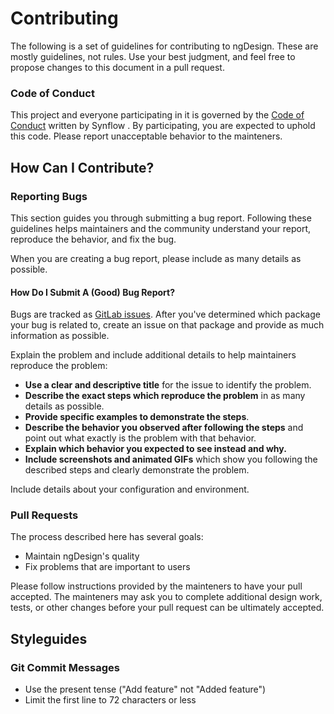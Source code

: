 # Contributing

The following is a set of guidelines for contributing to ngDesign. These are mostly guidelines, not rules. Use your best judgment, and feel free to propose changes to this document in a pull request.

### Code of Conduct

This project and everyone participating in it is governed by the [Code of Conduct](CODE_OF_CONDUCT.md) written by Synflow . By participating, you are expected to uphold this code. Please report unacceptable behavior to the mainteners.

## How Can I Contribute?

### Reporting Bugs

This section guides you through submitting a bug report. Following these guidelines helps maintainers and the community understand your report, reproduce the behavior, and fix the bug.

When you are creating a bug report, please include as many details as possible. 

#### How Do I Submit A (Good) Bug Report?

Bugs are tracked as [GitLab issues](https://docs.gitlab.com/ee/user/project/issues/). After you've determined which package your bug is related to, create an issue on that package and provide as much information as possible.

Explain the problem and include additional details to help maintainers reproduce the problem:

* **Use a clear and descriptive title** for the issue to identify the problem.
* **Describe the exact steps which reproduce the problem** in as many details as possible.
* **Provide specific examples to demonstrate the steps**. 
* **Describe the behavior you observed after following the steps** and point out what exactly is the problem with that behavior.
* **Explain which behavior you expected to see instead and why.**
* **Include screenshots and animated GIFs** which show you following the described steps and clearly demonstrate the problem.

Include details about your configuration and environment.

### Pull Requests

The process described here has several goals:

- Maintain ngDesign's quality
- Fix problems that are important to users

Please follow instructions provided by the mainteners to have your pull accepted.  The mainteners may ask you to complete additional design work, tests, or other changes before your pull request can be ultimately accepted.

## Styleguides

### Git Commit Messages

* Use the present tense ("Add feature" not "Added feature")
* Limit the first line to 72 characters or less
